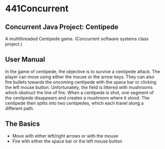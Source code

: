 441Concurrent
=============

Concurrent Java Project: Centipede
----------------------------------

A multithreaded Centipede game. (Concurrent software systems class project.)

User Manual
-----------

In the game of centipede, the objective is to survive a centipede attack. The player can move
using either the mouse or the arrow keys. They can also fire bullets towards the oncoming
centipede with the space bar or clicking the left mouse button. Unfortunately, the field is
littered with mushrooms which obstruct the line of fire. When a centipede is shot, one segment
of the centipede disappears and creates a mushroom where it stood. The centipede then splits
into two centipedes, which each travel along a different path.

The Basics
----------

* Move with either left/right arrows or with the mouse
* Fire with either the space bar or the left mouse button
